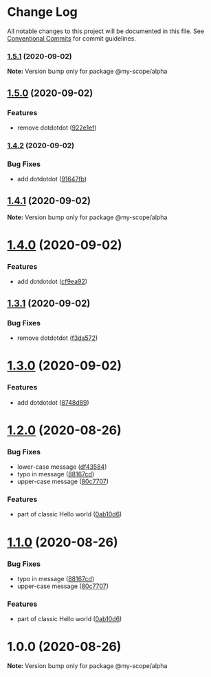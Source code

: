 # Change Log

All notable changes to this project will be documented in this file.
See [Conventional Commits](https://conventionalcommits.org) for commit guidelines.

### [1.5.1](https://github.com/rizalibnu/lerna-conventional-commits-example/compare/@my-scope/alpha@1.5.0...@my-scope/alpha@1.5.1) (2020-09-02)

**Note:** Version bump only for package @my-scope/alpha





## [1.5.0](https://github.com/rizalibnu/lerna-conventional-commits-example/compare/@my-scope/alpha@1.4.2...@my-scope/alpha@1.5.0) (2020-09-02)


### Features

* remove dotdotdot ([922e1ef](https://github.com/rizalibnu/lerna-conventional-commits-example/commit/922e1ef75287766754af23fc2a951ec83d72f7d4))



### [1.4.2](https://github.com/rizalibnu/lerna-conventional-commits-example/compare/@my-scope/alpha@1.4.1...@my-scope/alpha@1.4.2) (2020-09-02)


### Bug Fixes

* add dotdotdot ([91647fb](https://github.com/rizalibnu/lerna-conventional-commits-example/commit/91647fb857f27c0e5365e32f10286ded309d60eb))



## [1.4.1](https://github.com/rizalibnu/lerna-conventional-commits-example/compare/@my-scope/alpha@1.4.0...@my-scope/alpha@1.4.1) (2020-09-02)

**Note:** Version bump only for package @my-scope/alpha






# [1.4.0](https://github.com/rizalibnu/lerna-conventional-commits-example/compare/@my-scope/alpha@1.3.1...@my-scope/alpha@1.4.0) (2020-09-02)


### Features

* add dotdotdot ([cf9ea92](https://github.com/rizalibnu/lerna-conventional-commits-example/commit/cf9ea9207481e9e2cdce8f75728d4210f49946d5))



## [1.3.1](https://github.com/rizalibnu/lerna-conventional-commits-example/compare/@my-scope/alpha@1.3.0...@my-scope/alpha@1.3.1) (2020-09-02)


### Bug Fixes

* remove dotdotdot ([f3da572](https://github.com/rizalibnu/lerna-conventional-commits-example/commit/f3da572a05a7b7ade3592da590c9a8b7fcfc0e2b))


# [1.3.0](https://github.com/Everettss/lerna-conventional-commits-example/compare/@my-scope/alpha@1.2.0...@my-scope/alpha@1.3.0) (2020-09-02)


### Features

* add dotdotdot ([8748d89](https://github.com/Everettss/lerna-conventional-commits-example/commit/8748d897fbba4b82fce888bd637c08d088c59753))





<a name="1.2.0"></a>
# [1.2.0](https://github.com/Everettss/lerna-conventional-commits-example/compare/@my-scope/alpha@1.0.0...@my-scope/alpha@1.2.0) (2020-08-26)


### Bug Fixes

* lower-case message ([df43584](https://github.com/Everettss/lerna-conventional-commits-example/commit/df43584))
* typo in message ([88167cd](https://github.com/Everettss/lerna-conventional-commits-example/commit/88167cd))
* upper-case message ([80c7707](https://github.com/Everettss/lerna-conventional-commits-example/commit/80c7707))


### Features

* part of classic Hello world ([0ab10d6](https://github.com/Everettss/lerna-conventional-commits-example/commit/0ab10d6))




<a name="1.1.0"></a>
# [1.1.0](https://github.com/Everettss/lerna-conventional-commits-example/compare/@my-scope/alpha@1.0.0...@my-scope/alpha@1.1.0) (2020-08-26)


### Bug Fixes

* typo in message ([88167cd](https://github.com/Everettss/lerna-conventional-commits-example/commit/88167cd))
* upper-case message ([80c7707](https://github.com/Everettss/lerna-conventional-commits-example/commit/80c7707))


### Features

* part of classic Hello world ([0ab10d6](https://github.com/Everettss/lerna-conventional-commits-example/commit/0ab10d6))




<a name="1.0.0"></a>
# 1.0.0 (2020-08-26)




**Note:** Version bump only for package @my-scope/alpha
